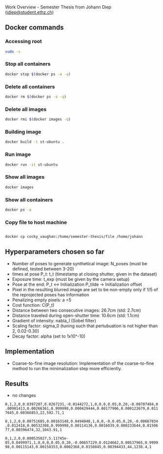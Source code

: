 Work Overview - Semester Thesis from Johann Diep (jdiep@student.ethz.ch)

Docker commands 
------------

### Accessing root

```bash
sudo -s
```

### Stop all containers
```bash
docker stop $(docker ps -a -q)
```

### Delete all containers
```bash
docker rm $(docker ps -a -q)
```

### Delete all images
```bash
docker rmi $(docker images -q)
```

### Building image
```bash
docker build -t st-ubuntu .
```

### Run image
```bash
docker run -it st-ubuntu
```

### Show all images
```bash
docker images
```

### Show all containers
```bash
docker ps -a
```

### Copy file to host machine
```bash

docker cp cocky_vaughan:/home/semester-thesis/file /home/johann
```


Hyperparameters chosen so far
------------

* Number of poses to generate synthetical image: N_poses (must be defined, tested between 3-20)
* times at pose P_t: t_t (timestamp at closing shutter, given in the dataset)
* Exposure time: t_exp (must be given by the camera setup)
* Pose at the end: P_t <-> Initialization P_tilde -> Initialization offset 
* Pixel in the resulting blurred image are set to be non-empty only if 1/5 of the reprojected poses has information
* Penalizing empty pixels: a =5
* Cost function: C(P_t)
* Distance between two consecutive images: 26.7cm (std: 2.7cm)
* Distance traveled during open-shutter time: 10.6cm (std: 1.1cm)
* Gradient of intensity: nabla_I (Sobel filter)
* Scaling factor: sigma_0 (tuning such that pertubuation is not higher than 2, 0.02-0.30)
* Decay factor: alpha (set to 1x10^-10)



Implementation
------------

* Coarse-to-fine image resolution: Implementation of the coarse-to-fine method to run the minimalization step more efficiently. 

Results
------------

* no changes

`0,1,2,0,0.0397207,0.0267231,-0.0144272,1,0,0,0,0.05,0,20,-0.00707484,0.00901413,0.00266361,0.999998,0.000429444,0.00177906,0.000122679,0.0117645,0.00366853,22,592.71,1`

`0,1,2,0,0.00751685,0.00163148,0.0494048,1,0,0,-0,0.05,0,20,-0.00667034,0.012418,0.00532308,0.999998,0.00114136,0.0016039,0.000233644,0.0150677,0.00396474,32,1043.91,1`


`0,1,2,0,0.000535027,5.11745e-05,0.0499971,1,0,0,0,0.05,0,20,-0.00657229,0.0124662,0.00537965,0.999998,0.00115143,0.00158353,0.0002368,0.0150845,0.00394433,44,1238.4,1`